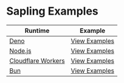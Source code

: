 # Sapling Examples

| Runtime | Example |
|---------|---------|
| [Deno](https://deno.land/) | [View Examples](https://github.com/withsapling/examples/tree/main/deno) |
| [Node.js](https://nodejs.org/) | [View Examples](https://github.com/withsapling/examples/tree/main/node) |
| [Cloudflare Workers](https://developers.cloudflare.com/workers/) | [View Examples](https://github.com/withsapling/examples/tree/main/cf-workers) |
| [Bun](https://bun.sh/) | [View Examples](https://github.com/withsapling/examples/tree/main/bun) |

